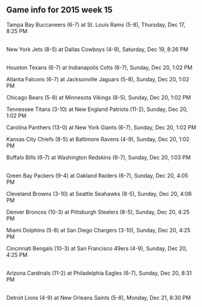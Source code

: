 ## Game info for 2015 week 15
Tampa Bay Buccaneers (6-7) at St. Louis Rams (5-8), Thursday, Dec 17, 8:25 PM

<br/>New York Jets (8-5) at Dallas Cowboys (4-9), Saturday, Dec 19, 8:26 PM

<br/>Houston Texans (6-7) at Indianapolis Colts (6-7), Sunday, Dec 20, 1:02 PM

Atlanta Falcons (6-7) at Jacksonville Jaguars (5-8), Sunday, Dec 20, 1:02 PM

Chicago Bears (5-8) at Minnesota Vikings (8-5), Sunday, Dec 20, 1:02 PM

Tennessee Titans (3-10) at New England Patriots (11-2), Sunday, Dec 20, 1:02 PM

Carolina Panthers (13-0) at New York Giants (6-7), Sunday, Dec 20, 1:02 PM

Kansas City Chiefs (8-5) at Baltimore Ravens (4-9), Sunday, Dec 20, 1:02 PM

Buffalo Bills (6-7) at Washington Redskins (6-7), Sunday, Dec 20, 1:03 PM

<br/>Green Bay Packers (9-4) at Oakland Raiders (6-7), Sunday, Dec 20, 4:05 PM

Cleveland Browns (3-10) at Seattle Seahawks (8-5), Sunday, Dec 20, 4:06 PM

Denver Broncos (10-3) at Pittsburgh Steelers (8-5), Sunday, Dec 20, 4:25 PM

Miami Dolphins (5-8) at San Diego Chargers (3-10), Sunday, Dec 20, 4:25 PM

Cincinnati Bengals (10-3) at San Francisco 49ers (4-9), Sunday, Dec 20, 4:25 PM

<br/>Arizona Cardinals (11-2) at Philadelphia Eagles (6-7), Sunday, Dec 20, 8:31 PM

<br/>Detroit Lions (4-9) at New Orleans Saints (5-8), Monday, Dec 21, 8:30 PM


